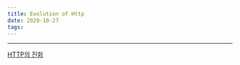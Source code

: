 ```yaml
---
title: Evolution of Http
date: 2020-10-27
tags:
---
```


---

[HTTP의 진화](https://developer.mozilla.org/ko/docs/Web/HTTP/Basics_of_HTTP/Evolution_of_HTTP)
